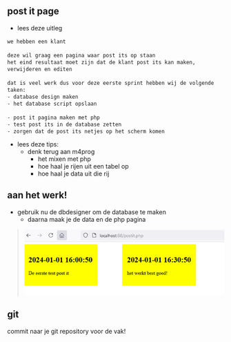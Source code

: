 
## post it page

- lees deze uitleg

```
we hebben een klant

deze wil graag een pagina waar post its op staan
het eind resultaat moet zijn dat de klant post its kan maken, verwijderen en editen

dat is veel werk dus voor deze eerste sprint hebben wij de volgende taken:
- database design maken
- het database script opslaan

- post it pagina maken met php
- test post its in de database zetten
- zorgen dat de post its netjes op het scherm komen

```

- lees deze tips:
    - denk terug aan m4prog
        - het mixen met php
        - hoe haal je rijen uit een tabel op
        - hoe haal je data uit die rij
        
## aan het werk!

- gebruik nu de dbdesigner om de database te maken
    - daarna maak je de data en de php pagina
> ![](img/post.PNG)
## git

commit naar je git repository voor de vak!
